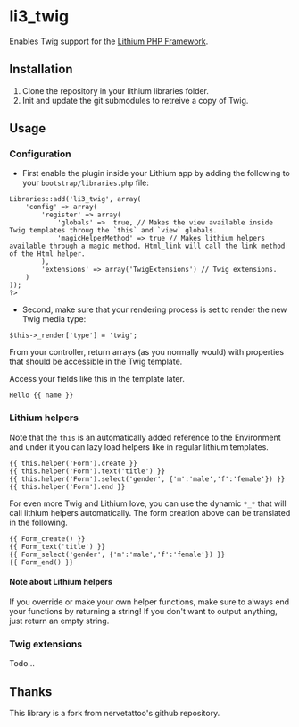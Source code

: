 # li3_twig

Enables Twig support for the [Lithium PHP Framework](https://github.com/UnionOfRAD/lithium).

## Installation

1. Clone the repository in your lithium libraries folder.
2. Init and update the git submodules to retreive a copy of Twig.

## Usage

### Configuration

- First enable the plugin inside your Lithium app by adding the following to your `bootstrap/libraries.php` file:

```
Libraries::add('li3_twig', array(
	'config' => array(
		'register' => array(
			'globals' =>  true, // Makes the view available inside Twig templates throug the `this` and `view` globals.
			'magicHelperMethod' => true // Makes lithium helpers available through a magic method. Html_link will call the link method of the Html helper.
		),
		'extensions' => array('TwigExtensions') // Twig extensions.
	)
));
?>
```

- Second, make sure that your rendering process is set to render the new Twig media type:

```
$this->_render['type'] = 'twig';
```

From your controller, return arrays (as you normally would) with properties that should be accessible in the Twig template.

Access your fields like this in the template later.

```
Hello {{ name }}
```

### Lithium helpers

Note that the `this` is an automatically added reference to the Environment and under it you can lazy load
helpers like in regular lithium templates.

```
{{ this.helper('Form').create }}
{{ this.helper('Form').text('title') }}
{{ this.helper('Form').select('gender', {'m':'male','f':'female'}) }}
{{ this.helper('Form').end }}
```

For even more Twig and Lithium love, you can use the dynamic `*_*` that will call lithium helpers automatically. The form creation above can be translated in the following.

```
{{ Form_create() }}
{{ Form_text('title') }}
{{ Form_select('gender', {'m':'male','f':'female'}) }}
{{ Form_end() }}
```

#### Note about Lithium helpers

If you override or make your own helper functions, make sure to always end your functions by returning a string! If you don't want to output anything, just return an empty string.

### Twig extensions

Todo...

## Thanks

This library is a fork from nervetattoo's github repository.